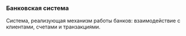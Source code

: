 ### Банковская система
Система, реализующая механизм работы банков: взаимодействие с клиентами, счетами и транзакциями.
